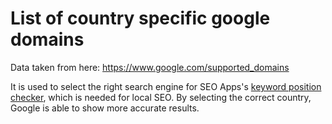 # List of country specific google domains

Data taken from here: https://www.google.com/supported_domains

It is used to select the right search engine for SEO Apps's [keyword position checker](https://seoapps.dev/keyword-rank), which is needed for local SEO. By selecting the correct country, Google is able to show more accurate results.
